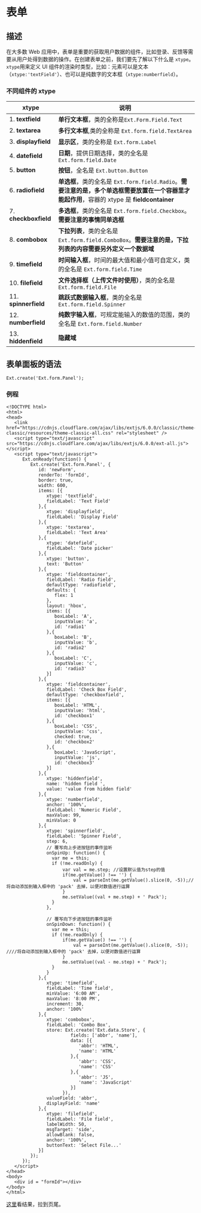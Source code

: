 # 表单
## 描述
在大多数 Web 应用中，表单是重要的获取用户数据的组件，比如登录、反馈等需要从用户处得到数据的操作。在创建表单之前，我们要先了解以下什么是 `xtype`。    
`xtype`用来定义 UI 组件的渲染时类型，比如：元素可以是文本（`xtype:'textField'`）、也可以是纯数字的文本框（`xtype:numberfield`）。
### 不同组件的 **xtype**
|xtype|说明|
---|---
|1. **textfield** |**单行文本框**，类的全称是`Ext.Form.Field.Text`|
|2. **textarea**|**多行文本框**,类的全称是 `Ext.form.field.TextArea`|
|3. **displayfield**|**显示区**，类的全称是 `Ext.form.Label`|
|4. **datefield**|**日期**，提供日期选择，类的全名是 `Ext.form.field.Date`|
|5. **button**|**按钮**，全名是 `Ext.button.Button`|
|6. **radiofield**|**单选框**，类的全名是 `Ext.form.field.Radio`。**需要注意的是，多个单选框需要放置在一个容器里才能起作用**，容器的 xtype 是 **fieldcontainer**|
|7. **checkboxfield**|**多选框**，类的全名是 `Ext.form.field.Checkbox`。**需要注意的事情同单选框**|
|8. **combobox**|**下拉列表**，类的全名是 `Ext.form.field.ComboBox`。**需要注意的是，下拉列表的内容需要另外定义一个数据域**|
|9. **timefield**|**时间输入框**，时间的最大值和最小值可自定义，类的全名是 `Ext.form.field.Time`|
|10. **filefield**|**文件选择框（上传文件时使用）**，类的全名是 `Ext.form.field.File`|
|11. **spinnerfield**|**跳跃式数据输入框**，类的全名是 `Ext.form.field.Spinner`|
|12. **numberfield**|**纯数字输入框**，可规定能输入的数值的范围，类的全名是 `Ext.form.field.Number`|
|13. **hiddenfield**|**隐藏域**|

## 表单面板的语法
    Ext.create('Ext.form.Panel');
### 例程

    <!DOCTYPE html>
    <html>
    <head>
       <link href="https://cdnjs.cloudflare.com/ajax/libs/extjs/6.0.0/classic/theme-classic/resources/theme-classic-all.css" rel="stylesheet" />
       <script type="text/javascript" src="https://cdnjs.cloudflare.com/ajax/libs/extjs/6.0.0/ext-all.js"></script>
       <script type="text/javascript">
          Ext.onReady(function() {
             Ext.create('Ext.form.Panel', {
                id: 'newForm',
                renderTo: 'formId',
                border: true,
                width: 600,
                items: [{
                   xtype: 'textfield',
                   fieldLabel: 'Text Field'
                },{
                   xtype: 'displayfield',
                   fieldLabel: 'Display Field'
                },{
                   xtype: 'textarea',
                   fieldLabel: 'Text Area'
                },{
                   xtype: 'datefield',
                   fieldLabel: 'Date picker'
                },{
                   xtype: 'button',
                   text: 'Button'
                },{
                   xtype: 'fieldcontainer',
                   fieldLabel: 'Radio field',
                   defaultType: 'radiofield',
                   defaults: {
                      flex: 1
                   },
                   layout: 'hbox',
                   items: [{
                      boxLabel: 'A',
                      inputValue: 'a',
                      id: 'radio1'
                   },{
                      boxLabel: 'B',
                      inputValue: 'b',
                      id: 'radio2'
                   },{
                      boxLabel: 'C',
                      inputValue: 'c',
                      id: 'radio3'
                   }]
                },{
                   xtype: 'fieldcontainer',
                   fieldLabel: 'Check Box Field',
                   defaultType: 'checkboxfield',
                   items: [{
                      boxLabel: 'HTML',
                      inputValue: 'html',
                      id: 'checkbox1'
                   },{
                      boxLabel: 'CSS',
                      inputValue: 'css',
                      checked: true,
                      id: 'checkbox2'
                   },{
                      boxLabel: 'JavaScript',
                      inputValue: 'js',
                      id: 'checkbox3'
                   }]
                },{
                   xtype: 'hiddenfield',
                   name: 'hidden field ',
                   value: 'value from hidden field'
                },{
                   xtype: 'numberfield',
                   anchor: '100%',
                   fieldLabel: 'Numeric Field',
                   maxValue: 99,
                   minValue: 0
                },{
                   xtype: 'spinnerfield',
                   fieldLabel: 'Spinner Field',
                   step: 6,
                   // 覆写向上步进按钮的事件监听
                   onSpinUp: function() {
                     var me = this;
                     if (!me.readOnly) {
                         var val = me.step; //设置默认值为step的值
                         if(me.getValue() !== '') {
                             val = parseInt(me.getValue().slice(0, -5));//将自动添加到输入框中的 'pack' 去掉，以便对数值进行运算
                         }                          
                         me.setValue((val + me.step) + ' Pack');
                     }
                   },

                   // 覆写向下步进按钮的事件监听
                   onSpinDown: function() {
                     var me = this;
                     if (!me.readOnly) {
                         if(me.getValue() !== '') {
                             val = parseInt(me.getValue().slice(0, -5)); ////将自动添加到输入框中的 'pack' 去掉，以便对数值进行运算
                         }            
                         me.setValue((val - me.step) + ' Pack');
                     }
                   }
                },{
                   xtype: 'timefield',
                   fieldLabel: 'Time field',
                   minValue: '6:00 AM',
                   maxValue: '8:00 PM',
                   increment: 30,
                   anchor: '100%'
                },{
                   xtype: 'combobox',
                   fieldLabel: 'Combo Box',
                   store: Ext.create('Ext.data.Store', {
                            fields: ['abbr', 'name'],
                            data: [{
                               'abbr': 'HTML',
                               'name': 'HTML'
                            },{
                               'abbr': 'CSS',
                               'name': 'CSS'
                            },{
                               'abbr': 'JS',
                               'name': 'JavaScript'
                            }]
                         }),
                   valueField: 'abbr',
                   displayField: 'name'
                },{
                   xtype: 'filefield',
                   fieldLabel: 'File field',
                   labelWidth: 50,
                   msgTarget: 'side',
                   allowBlank: false,
                   anchor: '100%',
                   buttonText: 'Select File...'
                }]
             });
          });
       </script>
    </head>
    <body>
       <div id = "formId"></div>
    </body>
    </html>
    
[这里](https://www.tutorialspoint.com/extjs/components_form.htm)看结果，拉到页尾。
